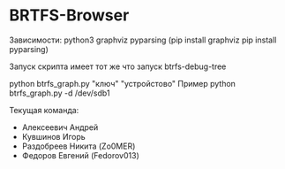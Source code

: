 # BRTFS-Browser

Зависимости:
python3
graphviz
pyparsing
(pip install graphviz
pip install pyparsing)

Запуск скрипта имеет тот же что запуск btrfs-debug-tree

python btrfs_graph.py "ключ" "устройстово"
Пример python btrfs_graph.py -d /dev/sdb1


Текущая команда: 
- Алексеевич Андрей 
- Кувшинов Игорь
- Раздобреев Никита (Zo0MER)
- Федоров Евгений (Fedorov013)


